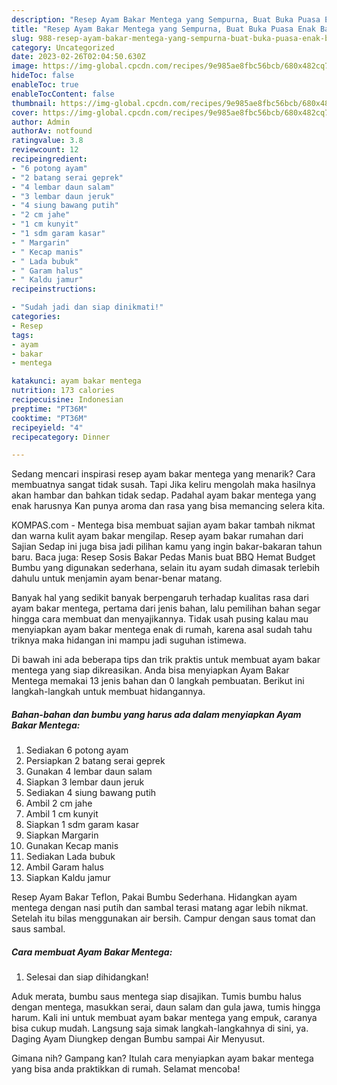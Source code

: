 ```yaml
---
description: "Resep Ayam Bakar Mentega yang Sempurna, Buat Buka Puasa Enak Banget"
title: "Resep Ayam Bakar Mentega yang Sempurna, Buat Buka Puasa Enak Banget"
slug: 988-resep-ayam-bakar-mentega-yang-sempurna-buat-buka-puasa-enak-banget
category: Uncategorized
date: 2023-02-26T02:04:50.630Z
image: https://img-global.cpcdn.com/recipes/9e985ae8fbc56bcb/680x482cq70/ayam-bakar-mentega-foto-resep-utama.jpg
hideToc: false
enableToc: true
enableTocContent: false
thumbnail: https://img-global.cpcdn.com/recipes/9e985ae8fbc56bcb/680x482cq70/ayam-bakar-mentega-foto-resep-utama.jpg
cover: https://img-global.cpcdn.com/recipes/9e985ae8fbc56bcb/680x482cq70/ayam-bakar-mentega-foto-resep-utama.jpg
author: Admin
authorAv: notfound
ratingvalue: 3.8
reviewcount: 12
recipeingredient:
- "6 potong ayam"
- "2 batang serai geprek"
- "4 lembar daun salam"
- "3 lembar daun jeruk"
- "4 siung bawang putih"
- "2 cm jahe"
- "1 cm kunyit"
- "1 sdm garam kasar"
- " Margarin"
- " Kecap manis"
- " Lada bubuk"
- " Garam halus"
- " Kaldu jamur"
recipeinstructions:

- "Sudah jadi dan siap dinikmati!"
categories:
- Resep
tags:
- ayam
- bakar
- mentega

katakunci: ayam bakar mentega 
nutrition: 173 calories
recipecuisine: Indonesian
preptime: "PT36M"
cooktime: "PT36M"
recipeyield: "4"
recipecategory: Dinner

---
```



Sedang mencari inspirasi resep ayam bakar mentega yang menarik? Cara membuatnya sangat tidak susah. Tapi Jika keliru mengolah maka hasilnya akan hambar dan bahkan tidak sedap. Padahal ayam bakar mentega yang enak harusnya Kan punya aroma dan rasa yang bisa memancing selera kita.


KOMPAS.com - Mentega bisa membuat sajian ayam bakar tambah nikmat dan warna kulit ayam bakar mengilap. Resep ayam bakar rumahan dari Sajian Sedap ini juga bisa jadi pilihan kamu yang ingin bakar-bakaran tahun baru. Baca juga: Resep Sosis Bakar Pedas Manis buat BBQ Hemat Budget Bumbu yang digunakan sederhana, selain itu ayam sudah dimasak terlebih dahulu untuk menjamin ayam benar-benar matang.

Banyak hal yang sedikit banyak berpengaruh terhadap kualitas rasa dari ayam bakar mentega, pertama dari jenis bahan, lalu pemilihan bahan segar hingga cara membuat dan menyajikannya. Tidak usah pusing kalau mau menyiapkan ayam bakar mentega enak di rumah, karena asal sudah tahu triknya maka hidangan ini mampu jadi suguhan istimewa.


Di bawah ini ada beberapa tips dan trik praktis untuk membuat ayam bakar mentega yang siap dikreasikan. Anda bisa menyiapkan Ayam Bakar Mentega memakai 13 jenis bahan dan 0 langkah pembuatan. Berikut ini langkah-langkah untuk membuat hidangannya.

<!--inarticleads1-->

##### Bahan-bahan dan bumbu yang harus ada dalam menyiapkan Ayam Bakar Mentega:

1. Sediakan 6 potong ayam
1. Persiapkan 2 batang serai geprek
1. Gunakan 4 lembar daun salam
1. Siapkan 3 lembar daun jeruk
1. Sediakan 4 siung bawang putih
1. Ambil 2 cm jahe
1. Ambil 1 cm kunyit
1. Siapkan 1 sdm garam kasar
1. Siapkan  Margarin
1. Gunakan  Kecap manis
1. Sediakan  Lada bubuk
1. Ambil  Garam halus
1. Siapkan  Kaldu jamur


Resep Ayam Bakar Teflon, Pakai Bumbu Sederhana. Hidangkan ayam mentega dengan nasi putih dan sambal terasi matang agar lebih nikmat. Setelah itu bilas menggunakan air bersih. Campur dengan saus tomat dan saus sambal. 

<!--inarticleads2-->

##### Cara membuat Ayam Bakar Mentega:


1. Selesai dan siap dihidangkan!

Aduk merata, bumbu saus mentega siap disajikan. Tumis bumbu halus dengan mentega, masukkan serai, daun salam dan gula jawa, tumis hingga harum. Kali ini untuk membuat ayam bakar mentega yang empuk, caranya bisa cukup mudah. Langsung saja simak langkah-langkahnya di sini, ya. Daging Ayam Diungkep dengan Bumbu sampai Air Menyusut. 

Gimana nih? Gampang kan? Itulah cara menyiapkan ayam bakar mentega yang bisa anda praktikkan di rumah. Selamat mencoba!

